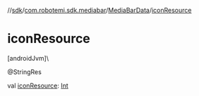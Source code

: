 //[sdk](../../../index.md)/[com.robotemi.sdk.mediabar](../index.md)/[MediaBarData](index.md)/[iconResource](icon-resource.md)

# iconResource

[androidJvm]\

@StringRes

val [iconResource](icon-resource.md): [Int](https://kotlinlang.org/api/latest/jvm/stdlib/kotlin/-int/index.html)
